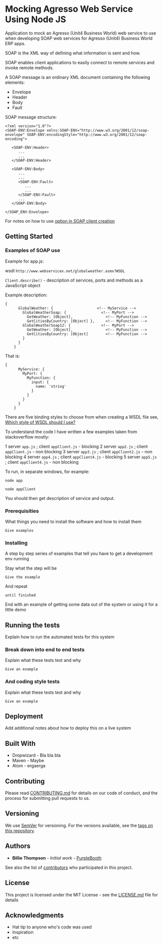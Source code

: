 # Mocking Agresso Web Service Using Node JS

Application to mock an Agresso (Unit4 Business World) web service to use when developing SOAP web services for Agresso (Unit4) Business World ERP apps.

SOAP is the XML way of defining what information is sent and how.

SOAP enables client applications to easily connect to remote services and invoke remote methods.

A SOAP message is an ordinary XML document containing the following elements:

* Envelope
* Header
* Body
* Fault

SOAP message structure:
```
<?xml version="1.0"?>
<SOAP-ENV:Envelope xmlns:SOAP-ENV="http://www.w3.org/2001/12/soap-envelope" SOAP-ENV:encodingStyle="http://www.w3.org/2001/12/soap-encoding">

   <SOAP-ENV:Header>
      ...
      ...
   </SOAP-ENV:Header>

   <SOAP-ENV:Body>
      ...
      ...
      <SOAP-ENV:Fault>
         ...
         ...
      </SOAP-ENV:Fault>
      ...
   </SOAP-ENV:Body>

</SOAP_ENV:Envelope>
```

For notes on how to use [option in SOAP client creation](http://stackoverflow.com/questions/20087573/node-js-and-async-module-error)

## Getting Started

### Examples of SOAP use

Example for app.js:

wsdl `http://www.webservicex.net/globalweather.asmx?WSDL`

`Client.describe()` - description of services, ports and methods as a JavaScript object

Example description:

```
{
      GlobalWeather: {                    <!-- MyService -->
        GlobalWeatherSoap: {                <!-- MyPort -->
          GetWeather: [Object],               <!-- MyFunction -->
          GetCitiesByCountry: [Object] },     <!-- MyFunction -->
        GlobalWeatherSoap12: {              <!-- MyPort -->
          GetWeather: [Object],               <!-- MyFunction -->
          GetCitiesByCountry: [Object]        <!-- MyFunction -->
        }
      }
    }
```

That is:

```
{
      MyService: {
        MyPort: {
          MyFunction: {
            input: {
              name: 'string'
            }
          }
        }
      }
    }
```



There are five binding styles to choose from when creating a WSDL file see, [Which style of WSDL should I use?](http://www.ibm.com/developerworks/library/ws-whichwsdl/)

To understand the code I have written a few examples taken from stackoverflow mostly:

1 server `app.js` ; client `appClient.js` - blocking
2 server `app2.js` ; client `appClient.js` - non blocking
3 server `app3.js` ; client `appClient2.js` - non blocking
4 server `app4.js` ; client `appClient4.js` - blocking
5 server `app5.js` ; client `appClient4.js` - non blocking

To run, in separate windows, for example:
```
node app
```
```
node appClient
```

You should then get description of service and output.


### Prerequisities

What things you need to install the software and how to install them

```
Give examples
```

### Installing

A step by step series of examples that tell you have to get a development env running

Stay what the step will be

```
Give the example
```

And repeat

```
until finished
```

End with an example of getting some data out of the system or using it for a little demo

## Running the tests

Explain how to run the automated tests for this system

### Break down into end to end tests

Explain what these tests test and why

```
Give an example
```

### And coding style tests

Explain what these tests test and why

```
Give an example
```

## Deployment

Add additional notes about how to deploy this on a live system

## Built With

* Dropwizard - Bla bla bla
* Maven - Maybe
* Atom - ergaerga

## Contributing

Please read [CONTRIBUTING.md](CONTRIBUTING.md) for details on our code of conduct, and the process for submitting pull requests to us.

## Versioning

We use [SemVer](http://semver.org/) for versioning. For the versions available, see the [tags on this repository](https://github.com/your/project/tags).

## Authors

* **Billie Thompson** - *Initial work* - [PurpleBooth](https://github.com/PurpleBooth)

See also the list of [contributors](https://github.com/your/project/contributors) who participated in this project.

## License

This project is licensed under the MIT License - see the [LICENSE.md](LICENSE.md) file for details

## Acknowledgments

* Hat tip to anyone who's code was used
* Inspiration
* etc
